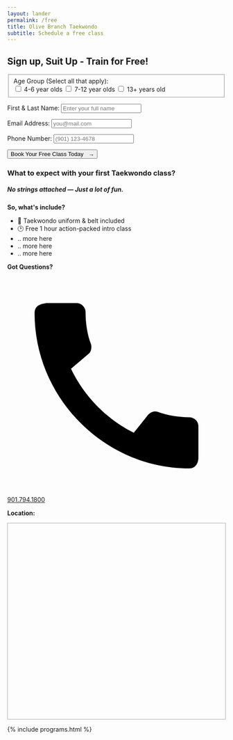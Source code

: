 ```yaml
---
layout: lander
permalink: /free
title: Olive Branch Taekwondo
subtitle: Schedule a free class
---
```


<section class="page-section" id="free">
	<div class="container">
		<div class="row">
			<div class="col-md-10 offset-md-1 text-center">
				<h2 class="section-heading text-uppercase">Sign up, Suit Up - Train for Free!</h2>
				<!-- <ul class="free-steps"> 
					<li class="active">
						<span class="step-count">1</span>
						<svg width="25" height="21" fill="none" xmlns="http://www.w3.org/2000/svg">
						  <path d="M8.8 10.5a5 5 0 1 1 5-5 5 5 0 0 1-5 5Zm3.4 1.3c1.6 0 3 .7 4 1.7L12.7 17v.4l-.3 2.4v.8H2c-1 0-1.9-.8-1.9-1.9V17c0-2.9 2.3-5.3 5.2-5.3H6c.9.5 1.8.7 2.8.7 1 0 2-.2 2.9-.7h.6Zm1.8 5.7 5.4-5.4 2.8 2.8-5.4 5.4-2.4.2c-.4 0-.7-.3-.7-.7l.3-2.3ZM24.7 11c.4.4.4 1 0 1.3L23.1 14l-2.8-2.8 1.6-1.7a1 1 0 0 1 1.3 0l1.5 1.5Z" fill="#222"/>
						</svg>
						<span class="step-label">Sign up</span>
					</li>
					<li>
						<span class="step-count">2</span>
						<svg width="18" height="21" fill="none" xmlns="http://www.w3.org/2000/svg">
						  <path d="M0 18.6V8h17.5v10.6c0 1-.9 1.9-1.9 1.9H2c-1 0-1.9-.8-1.9-1.9Zm2.5-7.5V15c0 .3.3.6.6.6H7c.3 0 .6-.3.6-.6V11c0-.3-.3-.6-.6-.6H3c-.3 0-.6.3-.6.6ZM15.6 3c1 0 1.9.9 1.9 1.9v1.8H0V5C0 3.9.8 3 1.9 3h1.9V1.1c0-.3.2-.6.6-.6h1.2c.3 0 .7.3.7.6V3h5V1.1c0-.3.2-.6.6-.6H13c.3 0 .7.3.7.6V3h1.8Z" fill="#222"/>
						</svg>
						<span class="step-label">Schedule class</span>
					</li>
				</ul> -->
			</div>
		</div>
		<div class="row">
			<div class="col-md-10 offset-md-1">
				<div id="free-class-form">
					<form name="contact" method="POST" netlify netlify-honeypot="bot-field" id="free-form">
					  <fieldset>
					    <label>Age Group (Select all that apply):</label> 
					    <div class="checkbox-group">
						    <label class="checkbox-box" for="age-4-6">
						      <input type="checkbox" id="age4-6" name="age-group" value="Age Group">
						      <label for="age4-6">4-6 year olds</label>
						    </label>
						    <label class="checkbox-box" for="age-7-12">
						      <input type="checkbox" id="age7-12" name="age-group" value="Age Group">
						      <label for="age7-12">7-12 year olds</label>
						    </label>
						    <label class="checkbox-box" for="age-13+">
						      <input type="checkbox" id="age13+" name="age-group" value="Age Group">
						      <label for="age13+">13+ years old</label>
						    </label>
						  </div>
					  </fieldset>
					  <div id="div1" class="optional-div text-center">
					  	<label style="margin: 0;">Little Warrior (4-6 years old)</label>
					  	<p>Select an upcoming date & time:</p>
					  	<div class="radio-group">
						    <div class="radio-box">
						    	<label for="lw-mon-415">
						        <input type="radio" id="lw-mon-415" name="lw-age-group" value="Appt: Date/Time">
						        <span>Monday @ 4:15p.m.</span>
						      </label>
						    </div>
						    <div class="radio-box">
						    	<label for="lw-tues-415">
						        <input type="radio" id="lw-tues-415" name="lw-age-group" value="Appt: Date/Time">
						        <span>Tuesday @ 4:15p.m.</span>
						      </label>
						    </div>
						    <div class="radio-box">
						    	<label for="lw-thurs-415">
						        <input type="radio" id="lw-thurs-415" name="lw-age-group" value="Appt: Date/Time">
						        <span>Thursday @ 4:15p.m.</span>
						      </label>
						    </div>
							</div>
					  </div>
						<div id="div2" class="optional-div text-center">
							<label style="margin: 0;">Team Positive (7-12 years old)</label>
					  	<p>Select an upcoming date & time:</p>
					  	<div class="radio-group">
						    <div class="radio-box">
						    	<label for="tp-mon-415">
						        <input type="radio" id="tp-mon-415" name="tp-age-group" value="Team Positive | Monday 4:45p.m.">
						        <span>Monday @ 4:45p.m.</span>
						      </label>
						    </div>
						    <div class="radio-box">
						    	<label for="tp-tues-415">
						        <input type="radio" id="tp-tues-415" name="tp-age-group" value="Team Positive | Tuesday @ 5:30p.m.">
						        <span>Tuesday @ 5:30p.m.</span>
						      </label>
						    </div>
						    <div class="radio-box">
						    	<label for="tp-thurs-415">
						        <input type="radio" id="tp-thurs-415" name="tp-age-group" value="Team Positive | Thursday @ 4:45p.m.">
						        <span>Thursday @ 4:45p.m.</span>
						      </label>
						    </div>
							</div>
						</div>
						<div id="div3" class="optional-div text-center">
							<label style="margin: 0;">Teen / Adult (13+ years old)</label>
					  	<p>Select an upcoming date & time:</p>
					  	<div class="radio-group">
						    <div class="radio-box">
						    	<label for="ta-mon-415">
						        <input type="radio" id="ta-mon-415" name="ta-age-group" value="Teen / Adult | Tuesday 6:15p.m.">
						        <span>Tuesday @ 6:15p.m.</span>
						      </label>
						    </div>
						    <div class="radio-box">
						    	<label for="ta-tues-415">
						        <input type="radio" id="ta-tues-415" name="ta-age-group" value="Teen / Adult | Thursday 6:15p.m.">
						        <span>Thursday @ 6:15p.m.</span>
						      </label>
						    </div>
							</div>
						</div>
						<style>.optional-div {display:none;}</style>
					  <p>
					    <label for="name">First & Last Name:</label>
					    <input type="text" id="name" name="name" placeholder="Enter your full name" required />
					  </p>
					  <p>
					    <label for="email">Email Address:</label>
					    <input type="email" id="email" name="email" placeholder="you@mail.com" required />
					  </p>
					  <p>
					    <label for="phone">Phone Number:</label>
					    <input type="tel" id="phone" name="phone" placeholder="(901) 123-4678" required />
					  </p>
					  <p>
					    <button type="submit">Book Your Free Class Today &nbsp; →</button>
					  </p>
					</form>
					<!-- <p class="form-desc">After submitting the form, you’ll be able to schedule your First Free Class at a time that works for you.</p> -->
				</div>
				<div id="free-thanks" style="display: none;">
					<h2 class="top-brow yellow mt-3">✅ Thanks for requesting your 1st class.</h2>
					<p><strong>A Taekwondo University team member will reach out very soon to confirm your appointment and walk you through all the amazing stuff you'll experience on your first taekwondo class.</strong></p>
				</div>
			</div>
		</div>
		<!-- Below form free class included block -->
		<div class="row" id="free-includes">
			<div class="col-md-10 offset-md-1">
				<div class="free-includes-content">
					<h3 class="mb-3">What to expect with your first Taekwondo class?</h3>
					<h5 class="mb-2">No strings attached &mdash; Just a lot of fun.</h5>
					<div class="row" style="margin: 0;">
						<div class="col-md-6 pb-5 pb-sm-4 pr-lg-5">
							<p class="top-brow yellow"><strong>So, what's include?</strong></p>
							<ul class="pl-3">
								<li>🥋 Taekwondo uniform &amp; belt included</li>
								<li>🕑 Free 1 hour action-packed intro class</li>
								<li>.. more here</li>
								<li>.. more here</li>
								<li>.. more here</li>
							</ul>
							<p class="mt-4 mb-2"><strong>Got Questions?</strong></p>
							<a class="d-inline-flex align-items-center btn btn-primary btn-md btn-light text-uppercase w-icon" href="tel:9017491800">
            	<svg viewBox="0 0 24 24" xmlns="http://www.w3.org/2000/svg"><path d="M20 15.4c-1.2 0-2.4-.2-3.5-.6a1 1 0 0 0-1 .3l-1.6 2a15.2 15.2 0 0 1-6.9-7l2-1.7c.2-.2.3-.6.2-1-.4-1-.6-2.3-.6-3.5 0-.5-.4-1-1-1H4.3C3.6 3 3 3.2 3 4c0 9.3 7.7 17 17 17 .7 0 1-.6 1-1.2v-3.4c0-.6-.5-1-1-1z"></path></svg>901.794.1800</a>
						</div>
						<div class="col-md-6">
							<p class="top-brow yellow"><strong>Location:</strong></p>
							<div class="embed-container" style="border:1px solid #aaa;"><iframe class="lazyload" data-src='https://www.google.com/maps/embed?pb=!1m14!1m8!1m3!1d13080.254270641717!2d-89.830971!3d34.9550154!3m2!1i1024!2i768!4f13.1!3m3!1m2!1s0x0%3A0x69f85f9c57f5d468!2sTaekwondo%20University!5e0!3m2!1sen!2sus!4v1673368861443!5m2!1sen!2sus' width='600' height='450' style='border:0;' allowfullscreen='' loading='lazy' referrerpolicy='no-referrer-when-downgrade'></iframe></div>
						</div>
					</div>
				</div>
			</div> 
		</div>
	</div>
</section>

<script src="https://player.vimeo.com/api/player.js"></script>
<script>
	document.addEventListener("DOMContentLoaded", () => {

			// hero vid load class
	    const iframe = document.querySelector("#landing-video iframe");
	    const landingHero = document.querySelector("#landing-hero");

	    if (iframe) {
	        const player = new Vimeo.Player(iframe);

	        // Listen for when the video starts playing
	        player.on("play", () => {
	            landingHero.classList.add("vid-load");
	        });
	    }

	    // class cat toggle
	    const checkboxes = document.querySelectorAll("input[name='age-group']");
	    const divMap = {
	        "age4-6": "div1",
	        "age7-12": "div2",
	        "age13+": "div3"
	    };

	    checkboxes.forEach(checkbox => {
	        checkbox.addEventListener("change", () => {
	            Object.entries(divMap).forEach(([checkboxId, divId]) => {
	                document.getElementById(divId).style.display = 
	                    document.getElementById(checkboxId).checked ? "block" : "none";
	            });
	        });
	    });

	    // Radio de-select option
	    // const radioButtons = document.querySelectorAll("input[type='radio']");
	    // radioButtons.forEach(radio => {
	    //     radio.addEventListener("click", function () {
	    //         if (this.checked) {
	    //             this.dataset.wasChecked = this.dataset.wasChecked === "true" ? "false" : "true";

	    //             if (this.dataset.wasChecked === "false") {
	    //                 this.checked = false;
	    //             }
	    //         }
	    //     });
	    // });

	});

  document.getElementById("free-form").addEventListener("submit", function(event) {
    event.preventDefault(); // Prevent the default form submission

    // Simulate a successful Netlify form submission
    fetch("/", {
      method: "POST",
      body: new FormData(this),
    })
    .then(() => {
      // Remove "active" class from first LI
      // document.querySelector(".free-steps li.active").classList.remove("active");
      // Add "active" class to second LI
      // document.querySelector(".free-steps li:nth-child(2)").classList.add("active");
      // Hide the form
      document.getElementById("free-class-form").style.display = "none";
      // Show the thank you message
      document.getElementById("free-thanks").style.display = "block";
    })
    .catch((error) => console.error("Error:", error));
  });

</script>

{% include programs.html %}